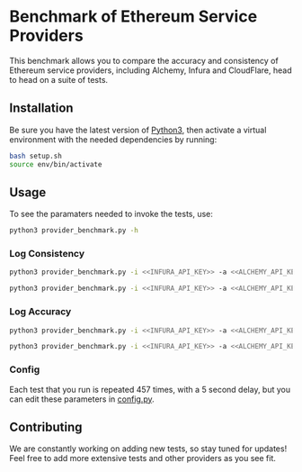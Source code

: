 # Benchmark of Ethereum Service Providers

This benchmark allows you to compare the accuracy and consistency of Ethereum service providers, including Alchemy, Infura and CloudFlare, head to head on a suite of tests.

## Installation

Be sure you have the latest version of [Python3](https://www.python.org/downloads/), then activate a virtual environment with the needed dependencies by running:

```bash
bash setup.sh
source env/bin/activate
```

## Usage

To see the paramaters needed to invoke the tests, use:

```bash
python3 provider_benchmark.py -h
```

### Log Consistency

```bash
python3 provider_benchmark.py -i <<INFURA_API_KEY>> -a <<ALCHEMY_API_KEY>> -c -mainnet -http --log_consistency
```

```bash
python3 provider_benchmark.py -i <<INFURA_API_KEY>> -a <<ALCHEMY_API_KEY>> -c -sepolia -ws --log_consistency
```

### Log Accuracy

```bash
python3 provider_benchmark.py -i <<INFURA_API_KEY>> -a <<ALCHEMY_API_KEY>> -c -mainnet -http --pending_transactions
```

```bash
python3 provider_benchmark.py -i <<INFURA_API_KEY>> -a <<ALCHEMY_API_KEY>> -c -sepolia -ws --pending_transactions
```

### Config

Each test that you run is repeated 457 times, with a 5 second delay, but you can edit these parameters in [config.py](config.py).

## Contributing

We are constantly working on adding new tests, so stay tuned for updates! Feel free to add more extensive tests and other providers as you see fit.
